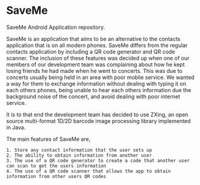 # SaveMe
SaveMe Android Application repository.

SaveMe is an application that aims to be an alternative to the contacts application that is on all modern phones. SaveMe differs from the regular contacts application by including a QR code generator and QR code scanner. The inclusion of these features was decided up when one of our members of our development team was complaining about how he kept losing friends he had made when he went to concerts. This was due to concerts usually being held in an area with poor moblie service. We wanted a way for them to exchange information without dealing with typing it on each others phones, being unable to hear each others information due the background noise of the concert, and avoid dealing with poor internet service.

It is to that end the development team has decided to use ZXing, an open source multi-format 1D/2D barcode image processing library implemented in Java.

The main features of SaveMe are,
          
    1. Store any contact information that the user sets up
    2. The ability to obtain information from another user
    3. The use of a QR code generator to create a code that another user can scan to get the users information
    4. The use of a QR code scanner that allows the app to obtain information from other users QR codes
    

